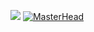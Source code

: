 ![](https://komarev.com/ghpvc/?username=zhoang2k2)
[![MasterHead](https://imgur.com/jZzS4L0)](https://github.com/zhoang2k2)
